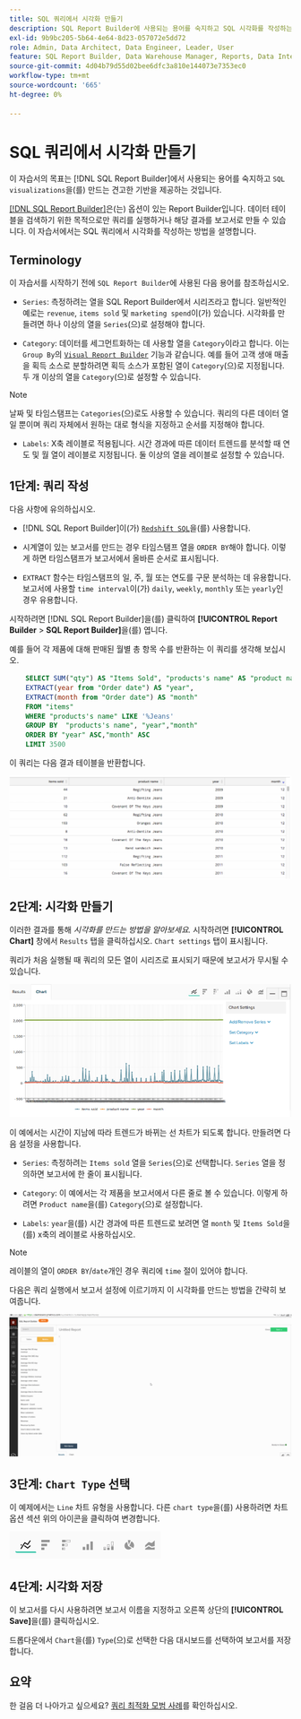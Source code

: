 ```yaml
---
title: SQL 쿼리에서 시각화 만들기
description: SQL Report Builder에 사용되는 용어를 숙지하고 SQL 시각화를 작성하는 데 필요한 견고한 기반을 제공하는 방법에 대해 알아봅니다.
exl-id: 9b9bc205-5b64-4e64-8d23-057072e5dd72
role: Admin, Data Architect, Data Engineer, Leader, User
feature: SQL Report Builder, Data Warehouse Manager, Reports, Data Integration
source-git-commit: 4d04b79d55d02bee6dfc3a810e144073e7353ec0
workflow-type: tm+mt
source-wordcount: '665'
ht-degree: 0%

---
```


# SQL 쿼리에서 시각화 만들기

이 자습서의 목표는 [!DNL SQL Report Builder]에서 사용되는 용어를 숙지하고 `SQL visualizations`을(를) 만드는 견고한 기반을 제공하는 것입니다.

[[!DNL SQL Report Builder]](../data-analyst/dev-reports/sql-rpt-bldr.md)은(는) 옵션이 있는 Report Builder입니다. 데이터 테이블을 검색하기 위한 목적으로만 쿼리를 실행하거나 해당 결과를 보고서로 만들 수 있습니다. 이 자습서에서는 SQL 쿼리에서 시각화를 작성하는 방법을 설명합니다.

## Terminology

이 자습서를 시작하기 전에 `SQL Report Builder`에 사용된 다음 용어를 참조하십시오.

- `Series`: 측정하려는 열을 SQL Report Builder에서 시리즈라고 합니다. 일반적인 예로는 `revenue`, `items sold` 및 `marketing spend`이(가) 있습니다. 시각화를 만들려면 하나 이상의 열을 `Series`(으)로 설정해야 합니다.

- `Category`: 데이터를 세그먼트화하는 데 사용할 열을 `Category`이라고 합니다. 이는 `Group By`의 [`Visual Report Builder`](../data-user/reports/ess-rpt-build-visual.md) 기능과 같습니다. 예를 들어 고객 생애 매출을 획득 소스로 분할하려면 획득 소스가 포함된 열이 `Category`(으)로 지정됩니다. 두 개 이상의 열을 `Category`(으)로 설정할 수 있습니다.

>[!NOTE]
>
>날짜 및 타임스탬프는 `Categories`(으)로도 사용할 수 있습니다. 쿼리의 다른 데이터 열일 뿐이며 쿼리 자체에서 원하는 대로 형식을 지정하고 순서를 지정해야 합니다.

- `Labels`: X축 레이블로 적용됩니다. 시간 경과에 따른 데이터 트렌드를 분석할 때 연도 및 월 열이 레이블로 지정됩니다. 둘 이상의 열을 레이블로 설정할 수 있습니다.

## 1단계: 쿼리 작성

다음 사항에 유의하십시오.

- [!DNL SQL Report Builder]이(가) [`Redshift SQL`](https://docs.aws.amazon.com/redshift/latest/dg/c_redshift-and-postgres-sql.html)을(를) 사용합니다.

- 시계열이 있는 보고서를 만드는 경우 타임스탬프 열을 `ORDER BY`해야 합니다. 이렇게 하면 타임스탬프가 보고서에서 올바른 순서로 표시됩니다.

- `EXTRACT` 함수는 타임스탬프의 일, 주, 월 또는 연도를 구문 분석하는 데 유용합니다. 보고서에 사용할 `time interval`이(가) `daily`, `weekly`, `monthly` 또는 `yearly`인 경우 유용합니다.

시작하려면 [!DNL SQL Report Builder]을(를) 클릭하여 **[!UICONTROL Report Builder** > **SQL Report Builder]**&#x200B;을(를) 엽니다.

예를 들어 각 제품에 대해 판매된 월별 총 항목 수를 반환하는 이 쿼리를 생각해 보십시오.

```sql
    SELECT SUM("qty") AS "Items Sold", "products's name" AS "product name",
    EXTRACT(year from "Order date") AS "year",
    EXTRACT(month from "Order date") AS "month"
    FROM "items"
    WHERE "products's name" LIKE '%Jeans'
    GROUP BY  "products's name", "year","month"
    ORDER BY "year" ASC,"month" ASC
    LIMIT 3500
```

이 쿼리는 다음 결과 테이블을 반환합니다.

![제품, 연도 및 월별로 판매된 항목이 있는 SQL 쿼리 결과를 보여 주는 테이블](../assets/SQL_results_table.png)

## 2단계: 시각화 만들기

이러한 결과를 통해 *시각화를 만드는 방법을 알아보세요.* 시작하려면 **[!UICONTROL Chart]** 창에서 `Results` 탭을 클릭하십시오. `Chart settings` 탭이 표시됩니다.

쿼리가 처음 실행될 때 쿼리의 모든 열이 시리즈로 표시되기 때문에 보고서가 무시될 수 있습니다.

![모든 열이 계열로 표시되는 초기 SQL 보고서](../assets/SQL_initial_report_results.png)

이 예에서는 시간이 지남에 따라 트렌드가 바뀌는 선 차트가 되도록 합니다. 만들려면 다음 설정을 사용합니다.

- `Series`: 측정하려는 `Items sold` 열을 `Series`(으)로 선택합니다. `Series` 열을 정의하면 보고서에 한 줄이 표시됩니다.

- `Category`: 이 예에서는 각 제품을 보고서에서 다른 줄로 볼 수 있습니다. 이렇게 하려면 `Product name`을(를) `Category`(으)로 설정합니다.

- `Labels`: `year`을(를) 시간 경과에 따른 트렌드로 보려면 열 `month` 및 `Items Sold`을(를) x축의 레이블로 사용하십시오.

>[!NOTE]
>
>레이블의 열이 `ORDER BY`/`date`개인 경우 쿼리에 `time` 절이 있어야 합니다.

다음은 쿼리 실행에서 보고서 설정에 이르기까지 이 시각화를 만드는 방법을 간략히 보여줍니다.

![SQL 보고서 시각화 설정 구성에 대한 애니메이션 데모](../assets/SQL_report_settings.gif)

## 3단계: `Chart Type` 선택

이 예제에서는 `Line` 차트 유형을 사용합니다. 다른 `chart type`을(를) 사용하려면 차트 옵션 섹션 위의 아이콘을 클릭하여 변경합니다.

![선, 막대, 영역 및 기타 시각화 옵션을 포함한 사용 가능한 차트 유형 아이콘](../assets/Chart_types.png)

## 4단계: 시각화 저장

이 보고서를 다시 사용하려면 보고서 이름을 지정하고 오른쪽 상단의 **[!UICONTROL Save]**&#x200B;을(를) 클릭하십시오.

드롭다운에서 `Chart`을(를) `Type`(으)로 선택한 다음 대시보드를 선택하여 보고서를 저장합니다.

## 요약

한 걸음 더 나아가고 싶으세요? [쿼리 최적화 모범 사례](../best-practices/optimizing-your-sql-queries.md)를 확인하십시오.
